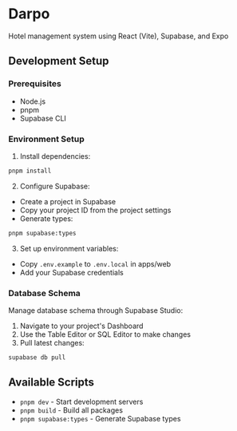 # Darpo

Hotel management system using React (Vite), Supabase, and Expo

## Development Setup

### Prerequisites
- Node.js
- pnpm
- Supabase CLI

### Environment Setup
1. Install dependencies:
```bash
pnpm install
```

2. Configure Supabase:
- Create a project in Supabase
- Copy your project ID from the project settings
- Generate types:
```bash
pnpm supabase:types
```

3. Set up environment variables:
- Copy `.env.example` to `.env.local` in apps/web
- Add your Supabase credentials

### Database Schema
Manage database schema through Supabase Studio:
1. Navigate to your project's Dashboard
2. Use the Table Editor or SQL Editor to make changes
3. Pull latest changes:
```bash
supabase db pull
```

## Available Scripts
- `pnpm dev` - Start development servers
- `pnpm build` - Build all packages
- `pnpm supabase:types` - Generate Supabase types